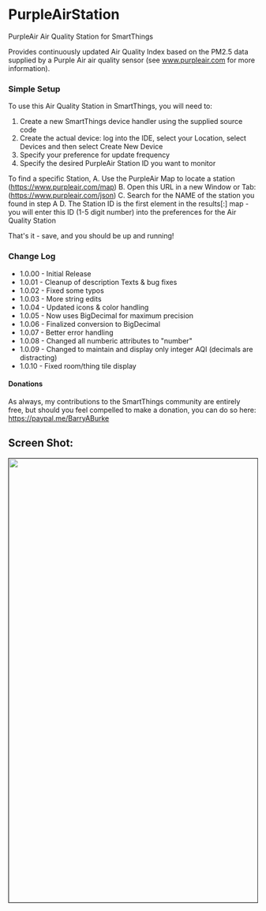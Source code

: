 # PurpleAirStation
PurpleAir Air Quality Station for SmartThings

Provides continuously updated Air Quality Index based on the PM2.5 data supplied by a Purple Air air quality sensor (see www.purpleair.com for more information).
### Simple Setup
To use this Air Quality Station in SmartThings, you will need to:
1. Create a new SmartThings device handler using the supplied source code 
2. Create the actual device: log into the IDE, select your Location, select Devices and then select Create New Device
2. Specify your preference for update frequency
3. Specify the desired PurpleAir Station ID you want to monitor

To find a specific Station, 
A. Use the PurpleAir Map to locate a station (https://www.purpleair.com/map)
B. Open this URL in a new Window or Tab: (https://www.purpleair.com/json)
C. Search for the NAME of the station you found in step A
D. The Station ID is the first element in the results[:] map - you will enter this ID (1-5 digit number) into the preferences for the Air Quality Station

That's it - save, and you should be up and running!

### Change Log
*	1.0.00 - Initial Release
*	1.0.01 - Cleanup of description Texts & bug fixes
*	1.0.02 - Fixed some typos
*	1.0.03 - More string edits
*	1.0.04 - Updated icons & color handling
*	1.0.05 - Now uses BigDecimal for maximum precision
*	1.0.06 - Finalized conversion to BigDecimal
*	1.0.07 - Better error handling
*	1.0.08 - Changed all numberic attributes to "number"
*	1.0.09 - Changed to maintain and display only integer AQI (decimals are distracting)
*	1.0.10 - Fixed room/thing tile display

#### Donations
As always, my contributions to the SmartThings community are entirely free, but should you feel compelled to make a donation, you can do so here: https://paypal.me/BarryABurke

## Screen Shot:
<img src="https://raw.githubusercontent.com/SANdood/PurpleAirStation/master/images/PurpleAirStation.jpg" border="1" height="900" /> 
